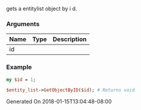 gets a entitylist object by i d.
### Arguments
**Name**|**Type**|**Description**
:---|:---|:---
id||

### Example

```perl
my $id = 1;

$entity_list->GetObjectByID($id); # Returns void
```


Generated On 2018-01-15T13:04:48-08:00